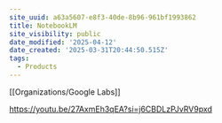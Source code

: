 ```yaml
---
site_uuid: a63a5607-e8f3-40de-8b96-961bf1993862
title: NotebookLM
site_visibility: public
date_modified: '2025-04-12'
date_created: '2025-03-31T20:44:50.515Z'
tags:
  - Products
---
```




























[[Organizations/Google Labs]]

https://youtu.be/27AxmEh3qEA?si=j6CBDLzPJvRV9pxd